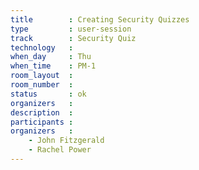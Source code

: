 ```yaml
---
title        : Creating Security Quizzes
type         : user-session
track        : Security Quiz
technology   :
when_day     : Thu
when_time    : PM-1
room_layout  :
room_number  :
status       : ok
organizers   :
description  :
participants :
organizers   :
    - John Fitzgerald
    - Rachel Power
---
```



